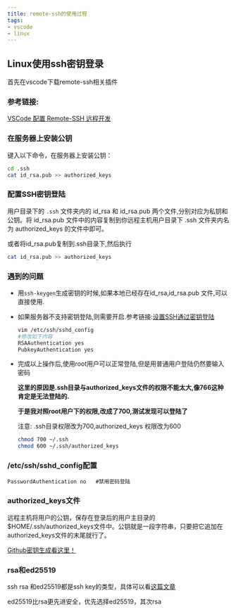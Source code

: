 ```yaml
---
title: remote-ssh的使用过程
tags:
- vscode
- linux
---
```


## Linux使用ssh密钥登录

首先在vscode下载remote-ssh相关插件

### 参考链接:

[VSCode 配置 Remote-SSH 远程开发](https://xirikm.net/2019/619-1)

<!-- more -->

### 在服务器上安装公钥

键入以下命令，在服务器上安装公钥：

```bash
cd .ssh
cat id_rsa.pub >> authorized_keys
```



### 配置SSH密钥登陆

用户目录下的 `.ssh` 文件夹内的 id_rsa 和 id_rsa.pub 两个文件,分别对应为私钥和公钥。将 id_rsa.pub 文件中的内容复制到你远程主机用户目录下 .ssh 文件夹内名为 authorized_keys 的文件中即可。

或者将id_rsa.pub复制到.ssh目录下,然后执行

```bash
cat id_rsa.pub >> authorized_keys
```



### 遇到的问题

- 用`ssh-keygen`生成密钥的时候,如果本地已经存在id_rsa,id_rsa.pub 文件,可以直接使用.

- 如果服务器不支持密钥登陆,则需要开启.参考链接:[设置SSH通过密钥登陆](https://hyjk2000.github.io/2012/03/16/how-to-set-up-ssh-keys/)

  ```bash
  vim /etc/ssh/sshd_config
  #修改如下内容
  RSAAuthentication yes
  PubkeyAuthentication yes
  ```

- 完成以上操作后,使用root用户可以正常登陆,但是用普通用户登陆仍然要输入密码

  **这里的原因是.ssh目录与authorized_keys文件的权限不能太大,像766这种肯定是无法登陆的.**

  **于是我对照root用户下的权限,改成了700,测试发现可以登陆了**
  
  注意: .ssh目录权限改为700,authorized_keys 权限改为600
  
  ```sh
  chmod 700 ~/.ssh
  chmod 600 ~/.ssh/authorized_keys
  ```
  
  
  
  

### /etc/ssh/sshd_config配置

```
PasswordAuthentication no	#禁用密码登陆
```



### authorized_keys文件

远程主机将用户的公钥，保存在登录后的用户主目录的$HOME/.ssh/authorized_keys文件中。公钥就是一段字符串，只要把它追加在authorized_keys文件的末尾就行了。





[Github密钥生成看这里！](https://docs.github.com/en/authentication/connecting-to-github-with-ssh/generating-a-new-ssh-key-and-adding-it-to-the-ssh-agent)

### rsa和ed25519

ssh rsa 和ed25519都是ssh key的类型，具体可以看[这篇文章](https://cloud.tencent.com/developer/article/1493298)

ed25519比rsa更先进安全，优先选择ed25519，其次rsa
